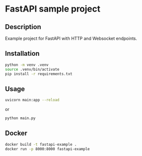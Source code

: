 # FastAPI sample project

## Description

Example project for FastAPI with HTTP and Websocket endpoints.

## Installation

```bash
python -m venv .venv
source .venv/bin/activate
pip install -r requirements.txt
```

## Usage

```bash
uvicorn main:app --reload
```

or

```bash
python main.py
```

## Docker

```bash
docker build -t fastapi-example .
docker run -p 8000:8000 fastapi-example
```
